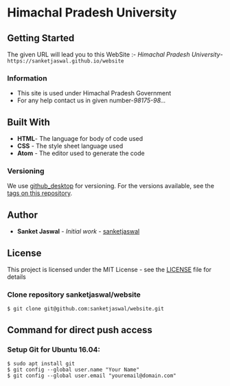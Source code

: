 # Himachal Pradesh University

## Getting Started

The given URL will lead you to this WebSite :-
*Himachal Pradesh University*-```https://sanketjaswal.github.io/website```

### Information

* This site is used under Himachal Pradesh Government
* For any help contact us in given number-*98175-98...*

## Built With

* **HTML**- The language for body of code used
* **CSS** - The style sheet language used
* **Atom**  -  The editor used to generate the code

### Versioning

We use [github_desktop](http://github.com/) for versioning. For the versions available, see the [tags on this repository](https://github.com/sanketjaswal/website/tags).

## Author

* **Sanket Jaswal** - *Initial work* - [sanketjaswal](https://github.com/sanketjaswal)

## License

This project is licensed under the MIT License - see the [LICENSE](LICENSE.md) file for details

### Clone repository sanketjaswal/website
 ``` $ git clone git@github.com:sanketjaswal/website.git ```

## Command for direct push access

### Setup Git for Ubuntu 16.04:

 ```
 $ sudo apt install git
 $ git config --global user.name "Your Name"
 $ git config --global user.email "youremail@domain.com"
 ```
